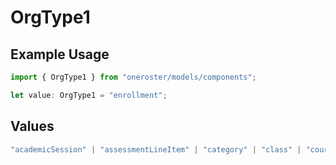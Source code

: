 # OrgType1

## Example Usage

```typescript
import { OrgType1 } from "oneroster/models/components";

let value: OrgType1 = "enrollment";
```

## Values

```typescript
"academicSession" | "assessmentLineItem" | "category" | "class" | "course" | "demographics" | "enrollment" | "gradingPeriod" | "lineItem" | "org" | "resource" | "result" | "scoreScale" | "student" | "teacher" | "term" | "user" | "componentResource" | "courseComponent"
```